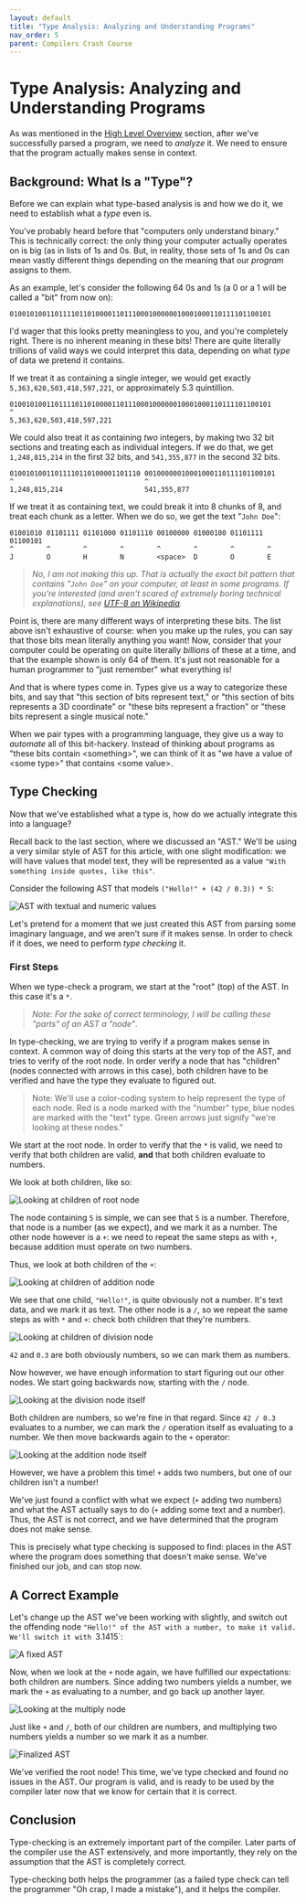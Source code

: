 ```yaml
---
layout: default
title: "Type Analysis: Analyzing and Understanding Programs"
nav_order: 5
parent: Compilers Crash Course
---
```


# Type Analysis: Analyzing and Understanding Programs

As was mentioned in the [High Level Overview](./02_high_level.html) section, after we've successfully parsed a program, we need to *analyze* it. We need to ensure that the program actually makes sense in context. 

## Background: What Is a "Type"?

Before we can explain what type-based analysis is and how we do it, we need to establish what a *type* even is. 

You've probably heard before that "computers only understand binary." This is technically correct: the only thing your computer actually operates on is big (as in  lists of 1s and 0s. But, in reality, those sets of 1s and 0s can mean vastly different things depending on the meaning that our *program* assigns to them. 

As an example, let's consider the following 64 0s and 1s (a 0 or a 1 will be called a "bit" from now on):

~~~
0100101001101111011010000110111000100000010001000110111101100101
~~~

I'd wager that this looks pretty meaningless to you, and you're completely right. There is no inherent meaning in these bits! There are quite literally trillions of valid ways we could interpret this data, depending on what *type* of data we pretend it contains. 

If we treat it as containing a single integer, we would get exactly `5,363,620,503,418,597,221`, or approximately 5.3 quintillion.

~~~
0100101001101111011010000110111000100000010001000110111101100101
^                                
5,363,620,503,418,597,221                  
~~~

We could also treat it as containing *two* integers, by making two 32 bit sections and treating each as individual integers. If we do that, we get `1,248,815,214` in the first 32 bits, and `541,355,877` in the second 32 bits.

~~~
01001010011011110110100001101110 00100000010001000110111101100101
^                                ^
1,248,815,214                    541,355,877
~~~

If we treat it as containing text, we could break it into 8 chunks of 8, and treat each chunk as a letter. When we do so, we get the text "`John Doe`":

~~~
01001010 01101111 01101000 01101110 00100000 01000100 01101111 01100101
^        ^        ^        ^        ^        ^        ^        ^
J        O        H        N        <space>  D        O        E
~~~

> *No, I am not making this up. That is actually the exact bit pattern that contains "`John Doe`" on your computer, at least in some programs. If you're interested (and aren't scared of extremely boring technical explanations), see [UTF-8 on Wikipedia](https://en.wikipedia.org/wiki/UTF-8).*

Point is, there are many different ways of interpreting these bits. The list above isn't exhaustive of course: when you make up the rules, you can say that those bits mean literally anything you want! Now, consider that your computer could be operating on quite literally *billions* of these at a time, and that the example shown is only 64 of them. It's just not reasonable for a human programmer to "just remember" what everything is! 

And that is where types come in. Types give us a way to categorize these bits, and say that "this section of bits represent text," or "this section of bits represents a 3D coordinate" or "these bits represent a fraction" or "these bits represent a single musical note." 

When we pair types with a programming language, they give us a way to *automate* all of this bit-hackery. Instead of thinking about programs as "these bits contain \<something\>", we can think of it as "we have a value of \<some type\>" that contains \<some value\>.  

## Type Checking

Now that we've established what a type is, how do we actually integrate this into a language? 

Recall back to the last section, where we discussed an "AST." We'll be using a very similar style of AST for this article, 
with one slight modification: we will have values that model text, they will be represented as a value `"With something inside quotes, like this"`.

Consider the following AST that models `("Hello!" + (42 / 0.3)) * 5`: 

![AST with textual and numeric values](../assets/images/type-ast-1-smaller.png)

Let's pretend for a moment that we just created this AST from parsing some imaginary language, and we aren't sure if it makes sense. In order to check if it does, we need to perform *type checking* it. 

### First Steps

When we type-check a program, we start at the "root" (top) of the AST. In this case it's a `*`.

> *Note: For the sake of correct terminology, I will be calling these "parts" of an AST a "node"*.

In type-checking, we are trying to verify if a program makes sense in context. A common way of doing this starts at the very top of the AST, and tries to verify of the root node. In order verify a node that has "children" (nodes connected with arrows in this case), both children have to be verified and have the type they evaluate to figured out.

> Note: We'll use a color-coding system to help represent the type of each node. Red is a node marked with the "number" type, blue nodes are marked with the "text" type. Green arrows just signify "we're looking at these nodes."

We start at the root node. In order to verify that the `*` is valid, we need to verify that both children are valid, **and** that both children evaluate to numbers.

We look at both children, like so: 

![Looking at children of root node](../assets/images/type-ast-2.png) 


The node containing `5` is simple, we can see that `5` is a number. Therefore, that node is a number (as we expect), and we mark it as a number. The other node however is a `+`: we need to repeat the same steps as with `+`, because addition must operate on two numbers. 

Thus, we look at both children of the `+`:

![Looking at children of addition node](../assets/images/type-ast-3.png) 

We see that one child, `"Hello!"`, is quite obviously not a number. It's text data, and we mark it as text. The other node is a `/`, so we repeat the same steps as with `*` and `+`: check both children that they're numbers. 

![Looking at children of division node](../assets/images/type-ast-4.png)

`42` and `0.3` are both obviously numbers, so we can mark them as numbers. 

Now however, we have enough information to start figuring out our other nodes. We start going backwards now, starting with the `/` node. 

![Looking at the division node itself](../assets/images/type-ast-5.png)

Both children are numbers, so we're fine in that regard. Since `42 / 0.3` evaluates to a number, we can mark the `/` operation itself as evaluating to a number. We then move backwards again to the `+` operator:

![Looking at the addition node itself](../assets/images/type-ast-6.png)

However, we have a problem this time! `+` adds two numbers, but one of our children isn't a number! 

We've just found a conflict with what we expect (`+` adding two numbers) and what the AST actually says to do (`+` adding some text and a number). Thus, the AST is not correct, and we have determined that the program does not make sense. 

This is precisely what type checking is supposed to find: places in the AST where the program does something that doesn't make sense. We've finished our job, and can stop now.

## A Correct Example

Let's change up the AST we've been working with slightly, and switch out the offending node `"Hello!" of the AST with a number, to make it valid. We'll switch it with `3.1415`:

![A fixed AST](../assets/images/type-ast-7.png)

Now, when we look at the `+` node again, we have fulfilled our expectations: both children are numbers. Since adding two numbers yields a number, we mark the `+` as evaluating to a number, and go back up another layer. 

![Looking at the multiply node](../assets/images/type-ast-8.png)

Just like `+` and `/`, both of our children are numbers, and multiplying two numbers yields a number so we mark it as a number. 

![Finalized AST](../assets/images/type-ast-9.png)

We've verified the root node! This time, we've type checked and found no issues in the AST. Our program is valid, and is ready to be used by the compiler later now that we know for certain that it is correct.

## Conclusion

Type-checking is an extremely important part of the compiler. Later parts of the compiler use the AST extensively, and more importantly, they rely on the assumption that the AST is completely correct. 

Type-checking both helps the programmer (as a failed type check can tell the programmer "Oh crap, I made a mistake"), and it helps the compiler. 

